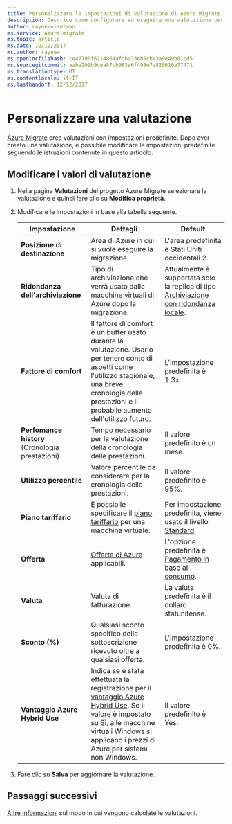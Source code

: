 ```yaml
---
title: Personalizzare le impostazioni di valutazione di Azure Migrate | Microsoft Docs
description: Descrive come configurare ed eseguire una valutazione per la migrazione di macchine virtuali VMware in Azure usando Azure Migration Planner
author: rayne-wiselman
ms.service: azure-migrate
ms.topic: article
ms.date: 12/12/2017
ms.author: raynew
ms.openlocfilehash: ce47790f6214864afdba33eb5cbe3a9e49b81cd5
ms.sourcegitcommit: aaba209b9cea87cb983e6f498e7a820616a77471
ms.translationtype: MT
ms.contentlocale: it-IT
ms.lasthandoff: 12/12/2017
---
```

# <a name="customize-an-assessment"></a>Personalizzare una valutazione

[Azure Migrate](migrate-overview.md) crea valutazioni con impostazioni predefinite. Dopo aver creato una valutazione, è possibile modificare le impostazioni predefinite seguendo le istruzioni contenute in questo articolo.


## <a name="edit-assessment-values"></a>Modificare i valori di valutazione

1. Nella pagina **Valutazioni** del progetto Azure Migrate selezionare la valutazione e quindi fare clic su **Modifica proprietà**.
2. Modificare le impostazioni in base alla tabella seguente.

    **Impostazione** | **Dettagli** | **Default**
    --- | --- | ---
    **Posizione di destinazione** | Area di Azure in cui si vuole eseguire la migrazione. |  L'area predefinita è Stati Uniti occidentali 2.
    **Ridondanza dell'archiviazione** | Tipo di archiviazione che verrà usato dalle macchine virtuali di Azure dopo la migrazione. | Attualmente è supportata solo la replica di tipo [Archiviazione con ridondanza locale](../storage/common/storage-redundancy.md#locally-redundant-storage).
    **Fattore di comfort** | Il fattore di comfort è un buffer usato durante la valutazione. Usarlo per tenere conto di aspetti come l'utilizzo stagionale, una breve cronologia delle prestazioni e il probabile aumento dell'utilizzo futuro. | L'impostazione predefinita è 1.3x.
    **Perfomance history** (Cronologia prestazioni) | Tempo necessario per la valutazione della cronologia delle prestazioni. | Il valore predefinito è un mese.
    **Utilizzo percentile** | Valore percentile da considerare per la cronologia delle prestazioni. | Il valore predefinito è 95%.
    **Piano tariffario** | È possibile specificare il [piano tariffario](https://azure.microsoft.com/blog/basic-tier-virtual-machines-2/) per una macchina virtuale.  | Per impostazione predefinita, viene usato il livello [Standard](../virtual-machines/windows/sizes-general.md).
    **Offerta** | [Offerte di Azure](https://azure.microsoft.com/support/legal/offer-details/) applicabili. | L'opzione predefinita è [Pagamento in base al consumo](https://azure.microsoft.com/offers/ms-azr-0003p/).
    **Valuta** | Valuta di fatturazione. | La valuta predefinita è il dollaro statunitense.
    **Sconto (%)** | Qualsiasi sconto specifico della sottoscrizione ricevuto oltre a qualsiasi offerta. | L'impostazione predefinita è 0%.
    **Vantaggio Azure Hybrid Use** | Indica se è stata effettuata la registrazione per il [vantaggio Azure Hybrid Use](https://azure.microsoft.com/pricing/hybrid-use-benefit/). Se il valore è impostato su Sì, alle macchine virtuali Windows si applicano i prezzi di Azure per sistemi non Windows. | Il valore predefinito è Yes.

3. Fare clic su **Salva** per aggiornare la valutazione.


## <a name="next-steps"></a>Passaggi successivi

[Altre informazioni](concepts-assessment-calculation.md) sul modo in cui vengono calcolate le valutazioni.
